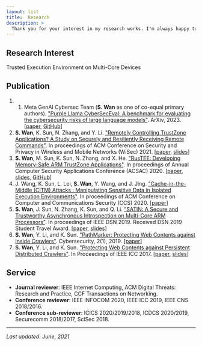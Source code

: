 ```yaml
---
layout: list
title:  Research
description: >
  Thank you for your interest in my research works. I'm always happy to discuss them with you.
---
```


## Research Interest 
Trusted Execution Environment on Multi-Core Devices

## Publication
1. 1. Meta GenAI Cybersec Team (**S. Wan** as one of co-equal primary authors). ["Purple Llama CyberSecEval: A benchmark for evaluating the cybersecurity risks of large language models"][cyberseceval]. ArXiv, 2023. [[paper][cyberseceval-paper], [GitHub][purplellama-github]]
1. **S. Wan**, K. Sun, N. Zhang, and Y. Li. ["Remotely Controlling TrustZone Applications? A Study on Securely and Resiliently Receiving Remote Commands"][tznic]. In proceedings of ACM Conference on Security and Privacy in Wireless and Mobile Networks (WiSec) 2021. [[paper][tznic-paper], [slides][tznic-slides]]
1. **S. Wan**, M. Sun, K. Sun, N. Zhang, and X. He. ["RusTEE: Developing Memory-Safe ARM TrustZone Applications"][rustee]. In proceedings of Annual Computer Security Applications Conference (ACSAC) 2020. [[paper][rustee-paper], [slides][rustee-slides], [GitHub][rustee-github]]
2. J. Wang, K. Sun, L. Lei, **S. Wan**, Y. Wang, and J. Jing. ["Cache-in-the-Middle (CITM) Attacks : Manipulating Sensitive Data in Isolated Execution Environments"][citm]. In proceedings of ACM Conference on Computer and Communications Security (CCS) 2020. [[paper][citm-paper]]
3. **S. Wan**, J. Sun, N. Zhang, K. Sun, and Q. Li. ["SATIN: A Secure and Trustworthy Asynchronous Introspection on Multi-Core ARM Processors"][satin]. In proceedings of IEEE DSN 2019. Received DSN 2019 Student Travel Award. [[paper][satin-paper], [slides][satin-slides]]
4. **S. Wan**, Y. Li, and K. Sun. ["PathMarker: Protecting Web Contents against Inside Crawlers"][pathmarker-journal]. Cybersecurity, 2(1), 2019. [[paper][pathmarker-journal-paper]]
5. **S. Wan**, Y. Li, and K. Sun. ["Protecting Web Contents against Persistent Distributed Crawlers"][pathmarker-conference]. In Proceedings of IEEE ICC 2017. [[paper][pathmarker-conference-paper], [slides][pathmarker-slides]]

[cyberseceval]: https://ai.meta.com/research/publications/purple-llama-cyberseceval-a-benchmark-for-evaluating-the-cybersecurity-risks-of-large-language-models/
[tznic]: https://dl.acm.org/doi/10.1145/3448300.3468501
[rustee]: https://dl.acm.org/doi/abs/10.1145/3427228.3427262
[citm]: https://dl.acm.org/doi/10.1145/3372297.3417886
[satin]: https://ieeexplore.ieee.org/document/8809538
[pathmarker-journal]: https://cybersecurity.springeropen.com/articles/10.1186/s42400-019-0023-1
[pathmarker-conference]: https://ieeexplore.ieee.org/document/7996685

[cyberseceval-paper]: https://scontent.fagc1-1.fna.fbcdn.net/v/t39.2365-6/10000000_1118625475774351_8659185461585946233_n.pdf?_nc_cat=102&ccb=1-7&_nc_sid=3c67a6&_nc_ohc=W7ns1TgznJMAX9Q5Rvk&_nc_ht=scontent.fagc1-1.fna&oh=00_AfBJ65P7-v6E7xZBftDMeycQQ0U-HcHHwOIhnn2pfhPa3A&oe=6594E587
[tznic-paper]: ./assets/papers/TZNIC-WiSec2021.pdf
[rustee-paper]: ./assets/papers/RusTEE-ACSAC2020.pdf
[citm-paper]: ./assets/papers/CITM-CCS2020.pdf
[satin-paper]: ./assets/papers/SATIN-DSN2019.pdf
[pathmarker-journal-paper]: ./assets/papers/PathMarker-Cybersecurity2019.pdf
[pathmarker-conference-paper]: ./assets/papers/PathMarker-ICC2017.pdf

[purplellama-github]: https://github.com/facebookresearch/PurpleLlama/tree/main/CybersecurityBenchmarks
[rustee-github]: https://github.com/apache/incubator-teaclave-trustzone-sdk
[tznic-slides]: ./assets/slides/TZNIC.pdf
[rustee-slides]: ./assets/slides/RusTEE.pdf
[satin-slides]: ./assets/slides/SATIN.pdf
[pathmarker-slides]: ./assets/slides/PathMarker.pdf

## Service
* **Journal reviewer**: IEEE Internet Computing, ACM Digital Threats: Research and Practice, CCF Transactions on Networking.
* **Conference reviewer**: IEEE INFOCOM 2020, IEEE ICC 2019, IEEE CNS 2018/2016.
* **Conference sub-reviewer**: ICICS 2020/2019/2018, ICDCS 2020/2019, Securecomm 2018/2017, SciSec 2018.

* * *

*Last updated: June, 2021*
